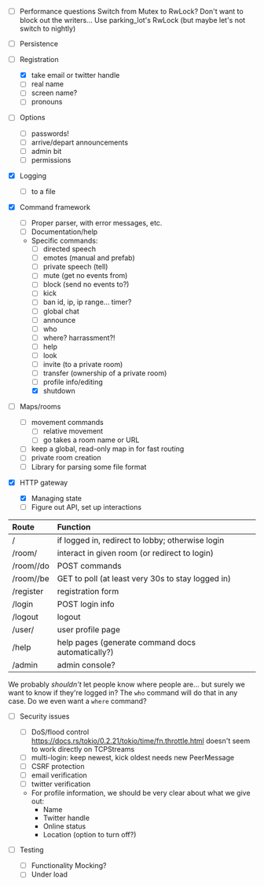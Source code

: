 - [ ] Performance questions
  Switch from Mutex to RwLock? Don't want to block out the writers...
  Use parking_lot's RwLock (but maybe let's not switch to nightly)

- [ ] Persistence

- [ ] Registration
  + [x] take email or twitter handle
  + [ ] real name
  + [ ] screen name?
  + [ ] pronouns

- [ ] Options
  + [ ] passwords!
  + [ ] arrive/depart announcements
  + [ ] admin bit
  + [ ] permissions

- [x] Logging
  + [ ] to a file

- [x] Command framework
  + [ ] Proper parser, with error messages, etc.
  + [ ] Documentation/help
  + Specific commands:
    * [ ] directed speech
    * [ ] emotes (manual and prefab)
    * [ ] private speech (tell)
    * [ ] mute (get no events from)
    * [ ] block (send no events to?)
    * [ ] kick
    * [ ] ban
          id, ip, ip range... timer?
    * [ ] global chat
    * [ ] announce
    * [ ] who
    * [ ] where?
          harrassment?!
    * [ ] help
    * [ ] look
    * [ ] invite (to a private room)
    * [ ] transfer (ownership of a private room)
    * [ ] profile info/editing
    * [x] shutdown

- [ ] Maps/rooms
  + [ ] movement commands
    * [ ] relative movement
    * [ ] go takes a room name or URL
  + [ ] keep a global, read-only map in for fast routing
  + [ ] private room creation
  + [ ] Library for parsing some file format

- [x] HTTP gateway
  + [x] Managing state
  + [ ] Figure out API, set up interactions

|Route                |Function                                          |
|:--------------------|:-------------------------------------------------|
|/                    |if logged in, redirect to lobby; otherwise login  |
|/room/<ROOM>         |interact in given room (or redirect to login)     |
|/room/<ROOM>/do      |POST commands                                     |
|/room/<ROOM>/be      |GET to poll (at least very 30s to stay logged in) |
|/register            |registration form                                 |
|/login               |POST login info                                   |
|/logout              |logout                                            |
|/user/<PERSONID>     |user profile page                                 |
|/help                |help pages (generate command docs automatically?) |
|/admin               |admin console?                                    |

We probably _shouldn't_ let people know where people are... but surely we want to know if they're logged in?
The `who` command will do that in any case. Do we even want a `where` command?

- [ ] Security issues
  + [ ] DoS/flood control
        https://docs.rs/tokio/0.2.21/tokio/time/fn.throttle.html
        doesn't seem to work directly on TCPStreams
  + [ ] multi-login: keep newest, kick oldest
        needs new PeerMessage
  + [ ] CSRF protection
  + [ ] email verification
  + [ ] twitter verification
  + For profile information, we should be very clear about what we give out:
    * Name
    * Twitter handle
    * Online status
    * Location (option to turn off?)

- [ ] Testing
  + [ ] Functionality
        Mocking?
  + [ ] Under load
